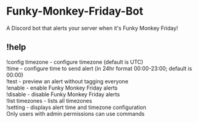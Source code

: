 # Funky-Monkey-Friday-Bot
A Discord bot that alerts your server when it's Funky Monkey Friday!

## !help
!config timezone - configure timezone (default is UTC)  
!time - configure time to send alert (in 24hr format 00:00-23:00; default is 00:00)  
!test - preview an alert without tagging everyone  
!enable - enable Funky Monkey Friday alerts  
!disable - disable Funky Monkey Friday alerts  
!list timezones - lists all timezones  
!setting - displays alert time and timezone configuration  
Only users with admin permissions can use commands  
